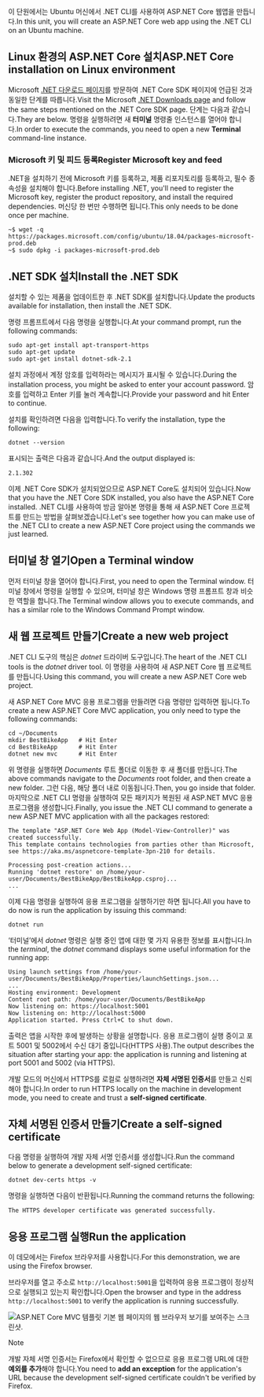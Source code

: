 <span data-ttu-id="7d2e8-101">이 단원에서는 Ubuntu 머신에서 .NET CLI를 사용하여 ASP.NET Core 웹앱을 만듭니다.</span><span class="sxs-lookup"><span data-stu-id="7d2e8-101">In this unit, you will create an ASP.NET Core web app using the .NET CLI on an Ubuntu machine.</span></span>

## <a name="aspnet-core-installation-on-linux-environment"></a><span data-ttu-id="7d2e8-102">Linux 환경의 ASP.NET Core 설치</span><span class="sxs-lookup"><span data-stu-id="7d2e8-102">ASP.NET Core installation on Linux environment</span></span>

<span data-ttu-id="7d2e8-103">Microsoft [.NET 다운로드 페이지](https://www.microsoft.com/net/download)를 방문하여 .NET Core SDK 페이지에 언급된 것과 동일한 단계를 따릅니다.</span><span class="sxs-lookup"><span data-stu-id="7d2e8-103">Visit the Microsoft [.NET Downloads page](https://www.microsoft.com/net/download) and follow the same steps mentioned on the .NET Core SDK page.</span></span> <span data-ttu-id="7d2e8-104">단계는 다음과 같습니다.</span><span class="sxs-lookup"><span data-stu-id="7d2e8-104">They are below.</span></span> <span data-ttu-id="7d2e8-105">명령을 실행하려면 새 **터미널** 명령줄 인스턴스를 열어야 합니다.</span><span class="sxs-lookup"><span data-stu-id="7d2e8-105">In order to execute the commands, you need to open a new **Terminal** command-line instance.</span></span>

### <a name="register-microsoft-key-and-feed"></a><span data-ttu-id="7d2e8-106">Microsoft 키 및 피드 등록</span><span class="sxs-lookup"><span data-stu-id="7d2e8-106">Register Microsoft key and feed</span></span>

<span data-ttu-id="7d2e8-107">.NET을 설치하기 전에 Microsoft 키를 등록하고, 제품 리포지토리를 등록하고, 필수 종속성을 설치해야 합니다.</span><span class="sxs-lookup"><span data-stu-id="7d2e8-107">Before installing .NET, you'll need to register the Microsoft key, register the product repository, and install the required dependencies.</span></span> <span data-ttu-id="7d2e8-108">머신당 한 번만 수행하면 됩니다.</span><span class="sxs-lookup"><span data-stu-id="7d2e8-108">This only needs to be done once per machine.</span></span>

```console
~$ wget -q https://packages.microsoft.com/config/ubuntu/18.04/packages-microsoft-prod.deb
~$ sudo dpkg -i packages-microsoft-prod.deb
```

## <a name="install-the-net-sdk"></a><span data-ttu-id="7d2e8-109">.NET SDK 설치</span><span class="sxs-lookup"><span data-stu-id="7d2e8-109">Install the .NET SDK</span></span>

<span data-ttu-id="7d2e8-110">설치할 수 있는 제품을 업데이트한 후 .NET SDK를 설치합니다.</span><span class="sxs-lookup"><span data-stu-id="7d2e8-110">Update the products available for installation, then install the .NET SDK.</span></span>

<span data-ttu-id="7d2e8-111">명령 프롬프트에서 다음 명령을 실행합니다.</span><span class="sxs-lookup"><span data-stu-id="7d2e8-111">At your command prompt, run the following commands:</span></span>

```console
sudo apt-get install apt-transport-https
sudo apt-get update
sudo apt-get install dotnet-sdk-2.1
```

<span data-ttu-id="7d2e8-112">설치 과정에서 계정 암호를 입력하라는 메시지가 표시될 수 있습니다.</span><span class="sxs-lookup"><span data-stu-id="7d2e8-112">During the installation process, you might be asked to enter your account password.</span></span> <span data-ttu-id="7d2e8-113">암호를 입력하고 Enter 키를 눌러 계속합니다.</span><span class="sxs-lookup"><span data-stu-id="7d2e8-113">Provide your password and hit Enter to continue.</span></span>

<span data-ttu-id="7d2e8-114">설치를 확인하려면 다음을 입력합니다.</span><span class="sxs-lookup"><span data-stu-id="7d2e8-114">To verify the installation, type the following:</span></span>

```console
dotnet --version
```

<span data-ttu-id="7d2e8-115">표시되는 출력은 다음과 같습니다.</span><span class="sxs-lookup"><span data-stu-id="7d2e8-115">And the output displayed is:</span></span>

```console
2.1.302
```

<span data-ttu-id="7d2e8-116">이제 .NET Core SDK가 설치되었으므로 ASP.NET Core도 설치되어 있습니다.</span><span class="sxs-lookup"><span data-stu-id="7d2e8-116">Now that you have the .NET Core SDK installed, you also have the ASP.NET Core installed.</span></span> <span data-ttu-id="7d2e8-117">.NET CLI를 사용하여 방금 알아본 명령을 통해 새 ASP.NET Core 프로젝트를 만드는 방법을 살펴보겠습니다.</span><span class="sxs-lookup"><span data-stu-id="7d2e8-117">Let's see together how you can make use of the .NET CLI to create a new ASP.NET Core project using the commands we just learned.</span></span>

## <a name="open-a-terminal-window"></a><span data-ttu-id="7d2e8-118">터미널 창 열기</span><span class="sxs-lookup"><span data-stu-id="7d2e8-118">Open a Terminal window</span></span>

<span data-ttu-id="7d2e8-119">먼저 터미널 창을 열어야 합니다.</span><span class="sxs-lookup"><span data-stu-id="7d2e8-119">First, you need to open the Terminal window.</span></span> <span data-ttu-id="7d2e8-120">터미널 창에서 명령을 실행할 수 있으며, 터미널 창은 Windows 명령 프롬프트 창과 비슷한 역할을 합니다.</span><span class="sxs-lookup"><span data-stu-id="7d2e8-120">The Terminal window allows you to execute commands, and has a similar role to the Windows Command Prompt window.</span></span>

## <a name="create-a-new-web-project"></a><span data-ttu-id="7d2e8-121">새 웹 프로젝트 만들기</span><span class="sxs-lookup"><span data-stu-id="7d2e8-121">Create a new web project</span></span>

<span data-ttu-id="7d2e8-122">.NET CLI 도구의 핵심은 *dotnet* 드라이버 도구입니다.</span><span class="sxs-lookup"><span data-stu-id="7d2e8-122">The heart of the .NET CLI tools is the *dotnet* driver tool.</span></span> <span data-ttu-id="7d2e8-123">이 명령을 사용하여 새 ASP.NET Core 웹 프로젝트를 만듭니다.</span><span class="sxs-lookup"><span data-stu-id="7d2e8-123">Using this command, you will create a new ASP.NET Core web project.</span></span>

<span data-ttu-id="7d2e8-124">새 ASP.NET Core MVC 응용 프로그램을 만들려면 다음 명령만 입력하면 됩니다.</span><span class="sxs-lookup"><span data-stu-id="7d2e8-124">To create a new ASP.NET Core MVC application, you only need to type the following commands:</span></span>

```console
cd ~/Documents
mkdir BestBikeApp   # Hit Enter
cd BestBikeApp      # Hit Enter
dotnet new mvc      # Hit Enter
```

<span data-ttu-id="7d2e8-125">위 명령을 실행하면 *Documents* 루트 폴더로 이동한 후 새 폴더를 만듭니다.</span><span class="sxs-lookup"><span data-stu-id="7d2e8-125">The above commands navigate to the *Documents* root folder, and then create a new folder.</span></span> <span data-ttu-id="7d2e8-126">그런 다음, 해당 폴더 내로 이동됩니다.</span><span class="sxs-lookup"><span data-stu-id="7d2e8-126">Then, you go inside that folder.</span></span> <span data-ttu-id="7d2e8-127">마지막으로 .NET CLI 명령을 실행하여 모든 패키지가 복원된 새 ASP.NET MVC 응용 프로그램을 생성합니다.</span><span class="sxs-lookup"><span data-stu-id="7d2e8-127">Finally, you issue the .NET CLI command to generate a new ASP.NET MVC application with all the packages restored:</span></span>

```console
The template "ASP.NET Core Web App (Model-View-Controller)" was created successfully.
This template contains technologies from parties other than Microsoft, see https://aka.ms/aspnetcore-template-3pn-210 for details.

Processing post-creation actions...
Running 'dotnet restore' on /home/your-user/Documents/BestBikeApp/BestBikeApp.csproj...
...
```

<span data-ttu-id="7d2e8-128">이제 다음 명령을 실행하여 응용 프로그램을 실행하기만 하면 됩니다.</span><span class="sxs-lookup"><span data-stu-id="7d2e8-128">All you have to do now is run the application by issuing this command:</span></span>

```console
dotnet run
```

<span data-ttu-id="7d2e8-129">‘터미널’에서 *dotnet* 명령은 실행 중인 앱에 대한 몇 가지 유용한 정보를 표시합니다.</span><span class="sxs-lookup"><span data-stu-id="7d2e8-129">In the *terminal*, the *dotnet* command displays some useful information for the running app:</span></span>

```console
Using launch settings from /home/your-user/Documents/BestBikeApp/Properties/launchSettings.json...
...
Hosting environment: Development
Content root path: /home/your-user/Documents/BestBikeApp
Now listening on: https://localhost:5001
Now listening on: http://localhost:5000
Application started. Press Ctrl+C to shut down.
```

<span data-ttu-id="7d2e8-130">출력은 앱을 시작한 후에 발생하는 상황을 설명합니다. 응용 프로그램이 실행 중이고 포트 5001 및 5002에서 수신 대기 중입니다(HTTPS 사용).</span><span class="sxs-lookup"><span data-stu-id="7d2e8-130">The output describes the situation after starting your app: the application is running and listening at port 5001 and 5002 (via HTTPS).</span></span>

<span data-ttu-id="7d2e8-131">개발 모드의 머신에서 HTTPS를 로컬로 실행하려면 **자체 서명된 인증서**를 만들고 신뢰해야 합니다.</span><span class="sxs-lookup"><span data-stu-id="7d2e8-131">In order to run HTTPS locally on the machine in development mode, you need to create and trust a **self-signed certificate**.</span></span>

## <a name="create-a-self-signed-certificate"></a><span data-ttu-id="7d2e8-132">자체 서명된 인증서 만들기</span><span class="sxs-lookup"><span data-stu-id="7d2e8-132">Create a self-signed certificate</span></span>

<span data-ttu-id="7d2e8-133">다음 명령을 실행하여 개발 자체 서명 인증서를 생성합니다.</span><span class="sxs-lookup"><span data-stu-id="7d2e8-133">Run the command below to generate a development self-signed certificate:</span></span>

```console
dotnet dev-certs https -v
```

<span data-ttu-id="7d2e8-134">명령을 실행하면 다음이 반환됩니다.</span><span class="sxs-lookup"><span data-stu-id="7d2e8-134">Running the command returns the following:</span></span>

```console
The HTTPS developer certificate was generated successfully.
```

## <a name="run-the-application"></a><span data-ttu-id="7d2e8-135">응용 프로그램 실행</span><span class="sxs-lookup"><span data-stu-id="7d2e8-135">Run the application</span></span>

<span data-ttu-id="7d2e8-136">이 데모에서는 Firefox 브라우저를 사용합니다.</span><span class="sxs-lookup"><span data-stu-id="7d2e8-136">For this demonstration, we are using the Firefox browser.</span></span>

<span data-ttu-id="7d2e8-137">브라우저를 열고 주소로 `http://localhost:5001`을 입력하여 응용 프로그램이 정상적으로 실행되고 있는지 확인합니다.</span><span class="sxs-lookup"><span data-stu-id="7d2e8-137">Open the browser and type in the address `http://localhost:5001` to verify the application is running successfully.</span></span>

![ASP.NET Core MVC 템플릿 기본 웹 페이지의 웹 브라우저 보기를 보여주는 스크린샷.](../media/5-asp-core-mvc-default-template.PNG)

> [!NOTE]
> <span data-ttu-id="7d2e8-139">개발 자체 서명 인증서는 Firefox에서 확인할 수 없으므로 응용 프로그램 URL에 대한 **예외를 추가**해야 합니다.</span><span class="sxs-lookup"><span data-stu-id="7d2e8-139">You need to **add an exception** for the application's URL because the development self-signed certificate couldn't be verified by Firefox.</span></span>
